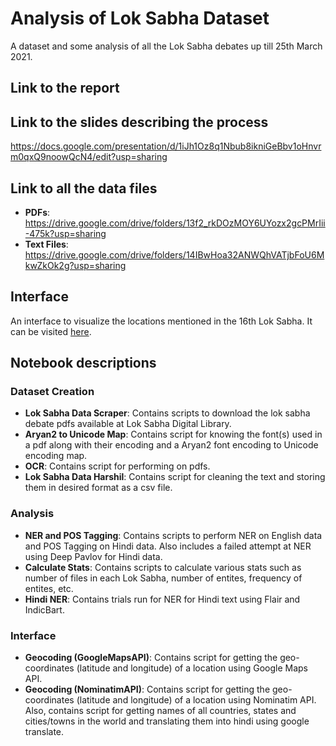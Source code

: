 # Analysis of Lok Sabha Dataset
A dataset and some analysis of all the Lok Sabha debates up till 25th March 2021.

## Link to the report
<link>

## Link to the slides describing the process
https://docs.google.com/presentation/d/1iJh1Oz8q1Nbub8ikniGeBbv1oHnvrm0qxQ9noowQcN4/edit?usp=sharing

## Link to all the data files
* **PDFs**: https://drive.google.com/drive/folders/13f2_rkDOzMOY6UYozx2gcPMrIii-475k?usp=sharing
* **Text Files**: https://drive.google.com/drive/folders/14IBwHoa32ANWQhVATjbFoU6MkwZkOk2g?usp=sharing

## Interface
An interface to visualize the locations mentioned in the 16th Lok Sabha. It can be visited [here](https://ls-analysis.herokuapp.com/).

## Notebook descriptions

### Dataset Creation

* **Lok Sabha Data Scraper**: Contains scripts to download the lok sabha debate pdfs available at Lok Sabha Digital Library.
* **Aryan2 to Unicode Map**: Contains script for knowing the font(s) used in a pdf along with their encoding and a Aryan2 font encoding to Unicode encoding map.
* **OCR**: Contains script for performing on pdfs.
* **Lok Sabha Data Harshil**: Contains script for cleaning the text and storing them in desired format as a csv file.

### Analysis

* **NER and POS Tagging**: Contains scripts to perform NER on English data and POS Tagging on Hindi data. Also includes a failed attempt at NER using Deep Pavlov for Hindi data.
* **Calculate Stats**: Contains scripts to calculate various stats such as number of files in each Lok Sabha, number of entites, frequency of entites, etc.
* **Hindi NER**: Contains trials run for NER for Hindi text using Flair and IndicBart. 

### Interface

* **Geocoding (GoogleMapsAPI)**: Contains script for getting the geo-coordinates (latitude and longitude) of a location using Google Maps API.
* **Geocoding (NominatimAPI)**: Contains script for getting the geo-coordinates (latitude and longitude) of a location using Nominatim API. Also, contains script for getting names of all countries, states and cities/towns in the world and translating them into hindi using google translate.
